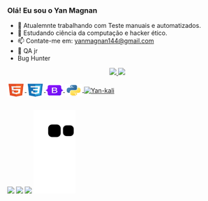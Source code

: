 ### Olá! Eu sou o Yan Magnan


- 🔭 Atualemnte trabalhando com Teste manuais e automatizados.
- 🌱 Estudando ciência da computação e hacker ético.
- 📫 Contate-me em: yanmagnan144@gmail.com
- 📖 QA jr
- Bug Hunter

<div align="center">
  <a href="https://github.com/Yan-Magnan">
  <img height="180em" src="https://github-readme-stats.vercel.app/api?username=Yan-Magnan&show_icons=true&theme=yeblu&include_all_commits=true&count_private=true"/>
  <img height="180em" src="https://github-readme-stats.vercel.app/api/top-langs/?username=Yan-Magnan&layout=compact&langs_count=7&theme=yeblu"/>
</div>

<div style="display: inline_block"><br>
  <img align="center" alt="Yan-HTML" height="30" width="40" src="https://raw.githubusercontent.com/devicons/devicon/master/icons/html5/html5-original.svg">
  <img align="center" alt="Yan-CSS" height="30" width="40" src="https://raw.githubusercontent.com/devicons/devicon/master/icons/css3/css3-original.svg">
  <img align="center" alt="Yan-Python" height="30" width="40" src="https://raw.githubusercontent.com/devicons/devicon/master/icons/bootstrap/bootstrap-original.svg">
  <img align="center" alt="Yan-Python" height="30" width="40" src="https://raw.githubusercontent.com/devicons/devicon/master/icons/python/python-original.svg">
  <img align="center" alt="Yan-kali" height="30" width="40" src="https://img.icons8.com/plasticine/100/000000/kali-linux.png"/>
</div>

##

<div> 
  
  <a href="https://instagram.com/photomaker40" target="_blank"><img src="https://img.shields.io/badge/-Instagram-%23E4405F?style=for-the-badge&logo=instagram&logoColor=white" target="_blank"></a>
  <a href = "mailto:yanmagnan144@gmail.com"><img src="https://img.shields.io/badge/-Gmail-%23333?style=for-the-badge&logo=gmail&logoColor=white" target="_blank"></a>
  <a href="https://www.linkedin.com/in/yan-magnan-303586155" target="_blank"><img src="https://img.shields.io/badge/-LinkedIn-%230077B5?style=for-the-badge&logo=linkedin&logoColor=white" target="_blank"></a> 
  ![Snake animation](https://github.com/Yan-Magnan/Yan-Magnan/blob/output/github-contribution-grid-snake.svg)
 
</div>

